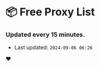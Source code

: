 # :package: Free Proxy List
### Updated every 15 minutes.

- Last updated: `2024-09-06 06:26`

:heart:
